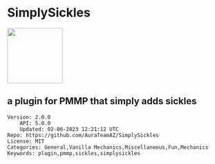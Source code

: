 # SimplySickles
<img src="https://raw.githubusercontent.com/Taylor-pm-pl/SimplySickles/cb0c3fc72a4fbbd6229a8dae4b91f2525ee281e9/icon.png" width="128" height="128" />

## a plugin for PMMP that simply adds sickles
```properties
Version: 2.0.0
    API: 5.0.0
    Updated: 02-06-2023 12:21:12 UTC
Repo: https://github.com/AuraTeamAZ/SimplySickles
License: MIT
Categories: General,Vanilla Mechanics,Miscellaneous,Fun,Mechanics
Keywords: plugin,pmmp,sickles,simplysickles
```
